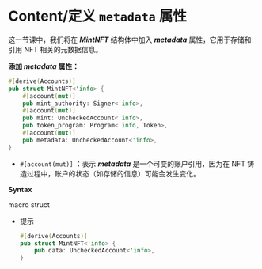 # Content/**定义 `metadata` 属性**

这一节课中，我们将在 ***MintNFT*** 结构体中加入 ***metadata*** 属性，它用于存储和引用 NFT 相关的元数据信息。

**添加 *metadata* 属性：**

```rust
#[derive(Accounts)]
pub struct MintNFT<'info> {
    #[account(mut)]
    pub mint_authority: Signer<'info>,
    #[account(mut)]
    pub mint: UncheckedAccount<'info>,
    pub token_program: Program<'info, Token>,
    #[account(mut)]
    pub metadata: UncheckedAccount<'info>,
}
```

- `#[account(mut)]` ：表示 ***metadata*** 是一个可变的账户引用，因为在 NFT 铸造过程中，账户的状态（如存储的信息）可能会发生变化。

**Syntax** 

macro struct

- 提示
    
    ```rust
    #[derive(Accounts)]
    pub struct MintNFT<'info> {
        pub data: UncheckedAccount<'info>,
    }
    ```